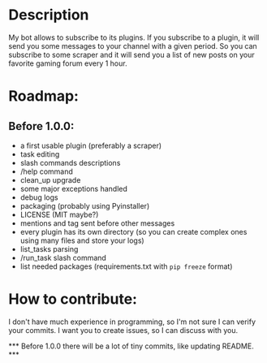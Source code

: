 # Description
My bot allows to subscribe to its plugins. If you subscribe to a plugin, it will send you some messages to your channel with a given period. So you can subscribe to some scraper and it will send you a list of new posts on your favorite gaming forum every 1 hour.

# Roadmap:
## Before 1.0.0:
- a first usable plugin (preferably a scraper)
- task editing
- slash commands descriptions
- /help command
- clean_up upgrade
- some major exceptions handled
- debug logs
- packaging (probably using Pyinstaller)
- LICENSE (MIT maybe?)
- mentions and tag sent before other messages
- every plugin has its own directory (so you can create complex ones using many files and store your logs)
- list_tasks parsing
- /run_task slash command
- list needed packages (requirements.txt with `pip freeze` format)

# How to contribute:
I don't have much experience in programming, so I'm not sure I can verify your commits. I want you to create issues, so I can discuss with you.

*** Before 1.0.0 there will be a lot of tiny commits, like updating README. ***